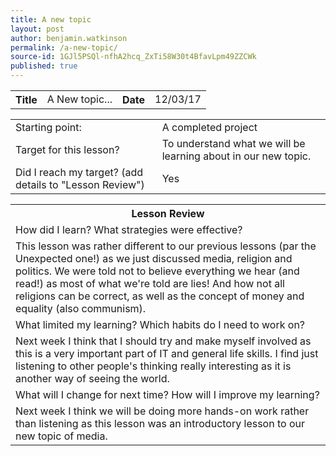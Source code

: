 ```yaml
---
title: A new topic
layout: post
author: benjamin.watkinson
permalink: /a-new-topic/
source-id: 1GJl5PSQl-nfhA2hcq_ZxTi58W30t4BfavLpm49ZZCWk
published: true
---
```

	

<table>
  <tr>
    <th>Title</th>
    <td>A New topic...</td>
    <th>Date</th>
    <td>12/03/17</td>
  </tr>
</table>


<table>
  <tr>
    <td>Starting point:</td>
    <td>A completed project</td>
  </tr>
  <tr>
    <td>Target for this lesson?</td>
    <td>To understand what we will be learning about in our new topic.</td>
  </tr>
  <tr>
    <td>Did I reach my target? 
(add details to "Lesson Review")</td>
    <td>Yes
</td>
  </tr>
</table>


<table>
  <tr>
    <th>Lesson Review</th>
  </tr>
  <tr>
    <td>How did I learn? What strategies were effective? </td>
  </tr>
  <tr>
    <td>This lesson was rather different to our previous lessons (par the Unexpected one!) as we just discussed media, religion and politics. We were told not to believe everything we hear (and read!) as most of what we're told are lies! And how not all religions can be correct, as well as the concept of money and equality (also communism). </td>
  </tr>
  <tr>
    <td>What limited my learning? Which habits do I need to work on? </td>
  </tr>
  <tr>
    <td>Next week I think that I should try and make myself involved as this is a very important part of IT and general life skills. I find just listening to other people's thinking really interesting as it is another way of seeing the world.</td>
  </tr>
  <tr>
    <td>What will I change for next time? How will I improve my learning?</td>
  </tr>
  <tr>
    <td>Next week I think we will be doing more hands-on work rather than listening as this lesson was an introductory lesson to our new topic of media. </td>
  </tr>
</table>


